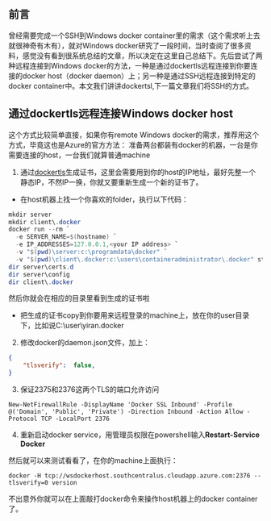 ## 前言
曾经需要完成一个SSH到Windows docker container里的需求（这个需求听上去就很神奇有木有），就对Windows docker研究了一段时间，当时查阅了很多资料，感觉没有看到很系统总结的文章，所以决定在这里自己总结下。先后尝试了两种远程连接到Windows docker的方法，一种是通过dockertls远程连接到你要连接的docker host（docker daemon）上；另一种是通过SSH远程连接到特定的docker container中。本文我们讲讲dockertsl,下一篇文章我们将SSH的方式。

## 通过dockertls远程连接Windows docker host
这个方式比较简单直接，如果你有remote Windows docker的需求，推荐用这个方式，毕竟这也是Azure的官方方法：
准备两台都装有docker的机器，一台是你需要连接的host，一台我们就算普通machine
1. 通过[dockertls](https://hub.docker.com/r/stefanscherer/dockertls-windows/)生成证书，这里会需要用到你的host的IP地址，最好先整一个静态IP，不然IP一换，你就又要重新生成一个新的证书了。
+ 在host机器上找一个你喜欢的folder，执行以下代码：
``` powershell
mkdir server
mkdir client\.docker
docker run --rm `
  -e SERVER_NAME=$(hostname) `
  -e IP_ADDRESSES=127.0.0.1,<your IP address> `
  -v "$(pwd)\server:c:\programdata\docker" `
  -v "$(pwd)\client\.docker:c:\users\containeradministrator\.docker" stefanscherer/dockertls-windows
dir server\certs.d
dir server\config
dir client\.docker
```  
然后你就会在相应的目录里看到生成的证书啦

+ 把生成的证书copy到你要用来远程登录的machine上，放在你的user目录下，比如说C:\user\yiran\.docker
  
2. 修改docker的daemon.json文件，加上：
``` json
{
    "tlsverify":  false,
}
```
3. 保证2375和2376这两个TLS的端口允许访问
~~~
New-NetFirewallRule -DisplayName 'Docker SSL Inbound' -Profile @('Domain', 'Public', 'Private') -Direction Inbound -Action Allow -Protocol TCP -LocalPort 2376
~~~
4. 重新启动docker service，用管理员权限在powershell输入**Restart-Service Docker**

然后就可以来测试看看了，在你的machine上面执行：
```
docker -H tcp://wsdockerhost.southcentralus.cloudapp.azure.com:2376 --tlsverify=0 version
```
不出意外你就可以在上面敲打docker命令来操作host机器上的docker container了。
